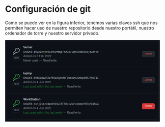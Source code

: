 # Configuración de git

Como se puede ver en la figura inferior, tenemos varias claves ssh que nos permiten hacer uso de nuestro repositorio desde nuestro portátil, nuestro ordenador de torre y nuestro servidor privado.

![SSH Keys](./../imgs/sshKeys.png)